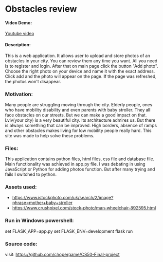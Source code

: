 # Obstacles review

#### Video Demo:

[Youtube video](https://youtu.be/6eOx_ZAtYEA)

#### Description:

This is a web application. It allows user to upload and store photos of an obstacles in your city. You can review them any time you want.
All you need is to register and login. After that on main page click the button "Add photo". Choose the right photo on your device and name it
with the exact address. Click add and the photo will appear on the page. If the page was refreshed, the photos won't disappear.

### Motivation:

Many people are struggling moving through the city. Elderly people, ones who have mobility disability and even parents with baby stroller. They all face obstacles on our streets. But we can make a good impact on that. Lviv(your city) is a very beautiful city. Its architecture admires us. But there is always something that can be improved. High borders, absence of ramps and other obstacles makes living for low mobility people really hard. This site was made to help solve these problems.

### Files:

This application contains python files, html files, css file and database file. Main functionality was achieved in app.py file.
I was debating in using JavaScript or Python for adding photos function. But after many trying and fails I switched to python.

### Assets used:

* https://www.istockphoto.com/uk/search/2/image?phrase=mother+baby+stroller
* https://www.crushpixel.com/stock-photo/man-wheelchair-892595.html

### Run in Windows powershell:

set FLASK_APP=app.py
set FLASK_ENV=development
flask run

### Source code:

visit: https://github.com/chopergame/CS50-Final-project